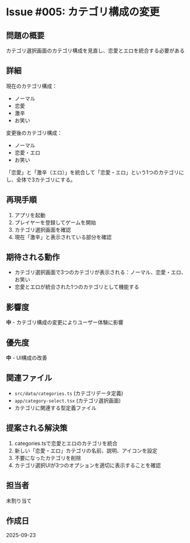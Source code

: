 # Issue #005: カテゴリ構成の変更

## 問題の概要
カテゴリ選択画面のカテゴリ構成を見直し、恋愛とエロを統合する必要がある

## 詳細
現在のカテゴリ構成：
- ノーマル
- 恋愛  
- 激辛
- お笑い

変更後のカテゴリ構成：
- ノーマル
- 恋愛・エロ
- お笑い

「恋愛」と「激辛（エロ）」を統合して「恋愛・エロ」という1つのカテゴリにし、全体で3カテゴリにする。

## 再現手順
1. アプリを起動
2. プレイヤーを登録してゲームを開始
3. カテゴリ選択画面を確認
4. 現在「激辛」と表示されている部分を確認

## 期待される動作
- カテゴリ選択画面で3つのカテゴリが表示される：ノーマル、恋愛・エロ、お笑い
- 恋愛とエロが統合された1つのカテゴリとして機能する

## 影響度
**中** - カテゴリ構成の変更によりユーザー体験に影響

## 優先度
**中** - UI構成の改善

## 関連ファイル
- `src/data/categories.ts` (カテゴリデータ定義)
- `app/category-select.tsx` (カテゴリ選択画面)
- カテゴリに関連する型定義ファイル

## 提案される解決策
1. categories.tsで恋愛とエロのカテゴリを統合
2. 新しい「恋愛・エロ」カテゴリの名前、説明、アイコンを設定
3. 不要になったカテゴリを削除
4. カテゴリ選択UIが3つのオプションを適切に表示することを確認

## 担当者
未割り当て

## 作成日
2025-09-23